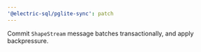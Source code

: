 ```yaml
---
'@electric-sql/pglite-sync': patch
---
```


Commit `ShapeStream` message batches transactionally, and apply backpressure.

